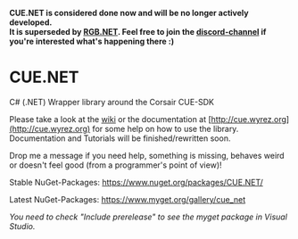 **CUE.NET is considered done now and will be no longer actively developed.   
It is superseded by [RGB.NET](https://github.com/DarthAffe/RGB.NET). Feel free to join the [discord-channel](https://discord.gg/9kytURv) if you're interested what's happening there :)**

# CUE.NET
C# (.NET) Wrapper library around the Corsair CUE-SDK

Please take a look at the [wiki](https://github.com/DarthAffe/CUE.NET/wiki) or the documentation at [http://cue.wyrez.org](http://cue.wyrez.org) for some help on how to use the library. Documentation and Tutorials will be finished/rewritten soon.

Drop me a message if you need help, something is missing, behaves weird or doesn't feel good (from a programmer's point of view)!

Stable NuGet-Packages: https://www.nuget.org/packages/CUE.NET/

Latest NuGet-Packages: https://www.myget.org/gallery/cue_net

*You need to check "Include prerelease" to see the myget package in Visual Studio.*
